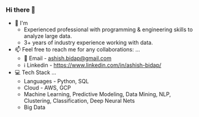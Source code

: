 ### Hi there 👋
- 🔭 I'm
  -  Experienced professional with programming & engineering skills to analyze large data.
  -  3+ years of industry experience working with data.
- 📫 Feel free to reach me for any collaborations: ...
  - :email: Email - ashish.bidap@gmail.com
  - :information_source: Linkedin - https://www.linkedin.com/in/ashish-bidap/
- :computer: Tech Stack ...<br>
    - Languages - Python, SQL <br>
    - Cloud - AWS, GCP <br>
    - Machine Learning, Predictive Modeling, Data Mining, NLP, Clustering, Classification, Deep Neural Nets<br>
    - Big Data <br>
